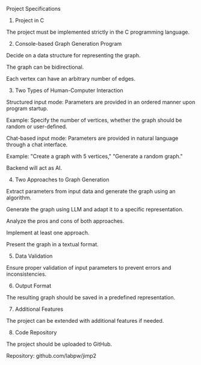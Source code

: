 Project Specifications

1) Project in C

The project must be implemented strictly in the C programming language.

2) Console-based Graph Generation Program

Decide on a data structure for representing the graph.

The graph can be bidirectional.

Each vertex can have an arbitrary number of edges.

3) Two Types of Human-Computer Interaction

Structured input mode: Parameters are provided in an ordered manner upon program startup.

Example: Specify the number of vertices, whether the graph should be random or user-defined.

Chat-based input mode: Parameters are provided in natural language through a chat interface.

Example: "Create a graph with 5 vertices," "Generate a random graph."

Backend will act as AI.

4) Two Approaches to Graph Generation

Extract parameters from input data and generate the graph using an algorithm.

Generate the graph using LLM and adapt it to a specific representation.

Analyze the pros and cons of both approaches.

Implement at least one approach.

Present the graph in a textual format.

5) Data Validation

Ensure proper validation of input parameters to prevent errors and inconsistencies.

6) Output Format

The resulting graph should be saved in a predefined representation.

7) Additional Features

The project can be extended with additional features if needed.

8) Code Repository

The project should be uploaded to GitHub.

Repository: github.com/labpw/jimp2

